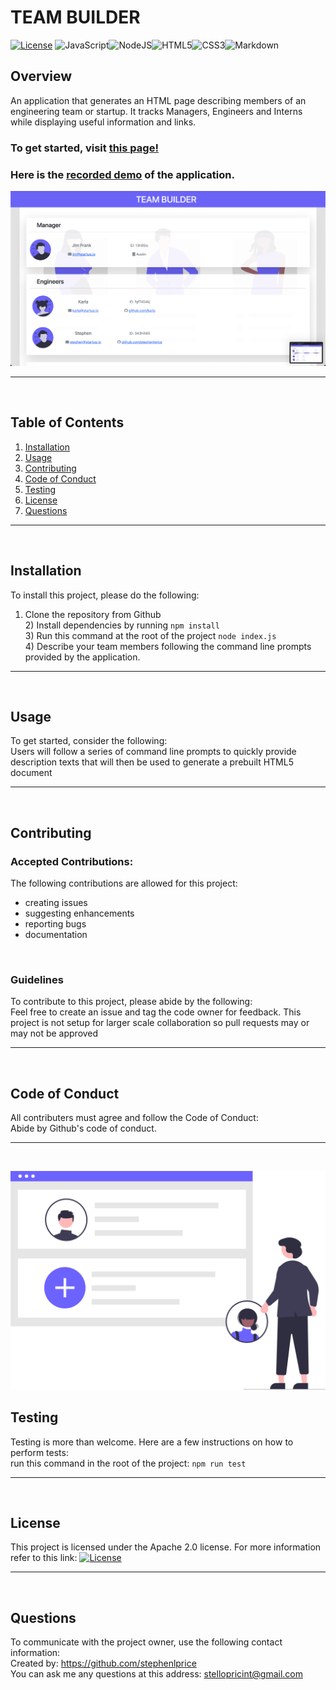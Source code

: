 
  # TEAM BUILDER

  [![License](https://img.shields.io/badge/License-Apache%202.0-blue.svg)](https://opensource.org/licenses/Apache-2.0) <img alt="JavaScript" src="https://img.shields.io/badge/javascript%20-%23323330.svg?&style=for-the-badge&logo=javascript&logoColor=%23F7DF1E"/><img alt="NodeJS" src="https://img.shields.io/badge/node.js%20-%2343853D.svg?&style=for-the-badge&logo=node.js&logoColor=white"/><img alt="HTML5" src="https://img.shields.io/badge/html5%20-%23E34F26.svg?&style=for-the-badge&logo=html5&logoColor=white"/><img alt="CSS3" src="https://img.shields.io/badge/css3%20-%231572B6.svg?&style=for-the-badge&logo=css3&logoColor=white"/><img alt="Markdown" src="https://img.shields.io/badge/markdown-%23000000.svg?&style=for-the-badge&logo=markdown&logoColor=white"/>

  ## Overview
  An application that generates an HTML page describing members of an engineering team or startup. It tracks Managers, Engineers and Interns while displaying useful information and links.
  <br>
  
  ### To get started, visit [this page!](https://stephenlprice.github.io/team-builder/)

  ### Here is the [recorded demo](https://drive.google.com/file/d/1fkK4r-r5YSG1_H_QZtUs-YAJA_BNuQ3B/view?usp=sharing) of the application.

  ![screenshot](./assets/svg/team-builder.png)

  <hr>
  <br>

  ## Table of Contents
  1. [Installation](#Installation)
  2. [Usage](#Usage)
  3. [Contributing](#Contributing)
  4. [Code of Conduct](#Code-of-Conduct)
  4. [Testing](#Testing)
  5. [License](#License)
  6. [Questions](#Questions)
  <hr>
  <br>

  ## Installation
  To install this project, please do the following:<br>
  1) Clone the repository from Github <br> 2) Install dependencies by running `npm install`<br> 3) Run this command at the root of the project `node index.js`<br> 4) Describe your team members following the command line prompts provided by the application.
  <hr>
  <br>

  ## Usage
  To get started, consider the following:<br>
  Users will follow a series of command line prompts to quickly provide description texts that will then be used to generate a prebuilt HTML5 document
  <hr>
  <br>

  ## Contributing

  ### Accepted Contributions:
  The following contributions are allowed for this project:<br>
  <ul>
    <li>creating issues</li><li>suggesting enhancements</li><li>reporting bugs</li><li>documentation</li>
  </ul>
  <br>

  ### Guidelines
  To contribute to this project, please abide by the following:<br>
  Feel free to create an issue and tag the code owner for feedback. This project is not setup for larger scale collaboration so pull requests may or may not be approved
  <hr>
  <br>

  ## Code of Conduct
  All contributers must agree and follow the Code of Conduct:<br>
  Abide by Github's code of conduct.
  <hr>
  <br>

   ![screenshot](./assets/svg/team-buildr.svg)

  ## Testing
  Testing is more than welcome. Here are a few instructions on how to perform tests:<br>
  run this command in the root of the project: `npm run test`
  <hr>
  <br>

  ## License
  This project is licensed under the Apache 2.0 license.
  For more information refer to this link: [![License](https://img.shields.io/badge/License-Apache%202.0-blue.svg)](https://opensource.org/licenses/Apache-2.0)
  <hr>
  <br>

  ## Questions
  To communicate with the project owner, use the following contact information:<br>
  Created by: https://github.com/stephenlprice <br>
  You can ask me any questions at this address: stellopricint@gmail.com
  